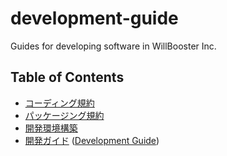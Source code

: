 # development-guide

Guides for developing software in WillBooster Inc.

## Table of Contents

- [コーディング規約](./coding_conventions.md)
- [パッケージング規約](./packaging_conventions.md)
- [開発環境構築](./introduction_to_development.md)
- [開発ガイド](./development_guide.md) ([Development Guide](./development_guide_en.md))
